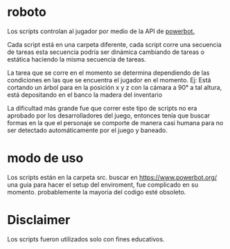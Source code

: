 # roboto
Los scripts controlan al jugador por medio de la API de [powerbot.](https://www.powerbot.org/)

Cada script está en una carpeta diferente, cada script corre una secuencia de tareas esta secuencia podría ser dinámica cambiando de tareas o estática haciendo la misma secuencia de tareas.

La tarea que se corre en el momento se determina dependiendo de las condiciones en las que se encuentra el jugador en el momento. Ej: Está cortando un árbol para en la posición x y z con la cámara a 90° a tal altura, está depositando en el banco la madera del inventario 

La dificultad más grande fue que correr este tipo de scripts no era aprobado por los desarrolladores del juego, entonces tenía que buscar formas en la que el personaje se comporte de manera casi humana para no ser detectado automáticamente por el juego y baneado.

# modo de uso 
Los scripts están en la carpeta src.
buscar en https://www.powerbot.org/ una guia para hacer el setup del enviroment, fue complicado en su momento. probablemente la mayoria del codigo esté obsoleto.

# Disclaimer
Los scripts fueron utilizados solo con fines educativos.
